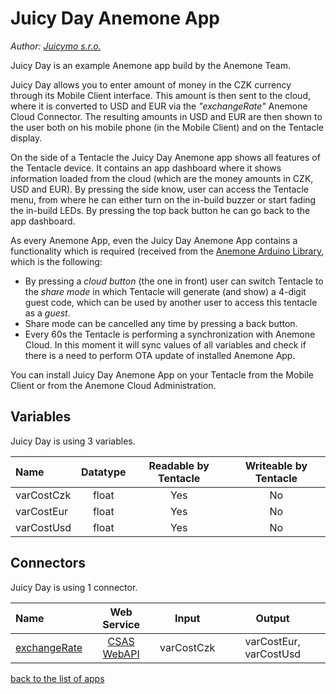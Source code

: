 # Juicy Day Anemone App

*Author: [Juicymo s.r.o.](http://www.juicymo.cz)*

Juicy Day is an example Anemone app build by the Anemone Team.

Juicy Day allows you to enter amount of money in the CZK currency through its Mobile Client interface. This amount is then sent to the cloud, where it is converted to USD and EUR via the *"exchangeRate"* Anemone Cloud Connector. The resulting amounts in USD and EUR are then shown to the user both on his mobile phone (in the Mobile Client) and on the Tentacle display.

On the side of a Tentacle the Juicy Day Anemone app shows all features of the Tentacle device. It contains an app dashboard where it shows information loaded from the cloud (which are the money amounts in CZK, USD and EUR). By pressing the side know, user can access the Tentacle menu, from where he can either turn on the in-build buzzer or start fading the in-build LEDs. By pressing the top back button he can go back to the app dashboard.

As every Anemone App, even the Juicy Day Anemone App contains a functionality which is required (received from the [Anemone Arduino Library](https://github.com/ceskasporitelna/anemone/tree/master/toolkit/anemone-arduino-library), which is the following:

* By pressing a *cloud button* (the one in front) user can switch Tentacle to the *share mode* in which Tentacle will generate (and show) a 4-digit guest code, which can be used by another user to access this tentacle as a *guest*.
* Share mode can be cancelled any time by pressing a back button.
* Every 60s the Tentacle is performing a synchronization with Anemone Cloud. In this moment it will sync values of all variables and check if there is a need to perform OTA update of installed Anemone App.

You can install Juicy Day Anemone App on your Tentacle from the Mobile Client or from the Anemone Cloud Administration.

## Variables

Juicy Day is using 3 variables.

| Name | Datatype | Readable by Tentacle | Writeable by Tentacle |
|:---- |:--------:|:--------------------:|:---------------------:|
| varCostCzk | float | Yes | No |
| varCostEur | float | Yes | No |
| varCostUsd | float | Yes | No |

## Connectors

Juicy Day is using 1 connector.

| Name | Web Service | Input | Output |
|:---- |:--------:|:--------------------:|:---------------------:|
| [exchangeRate](https://github.com/ceskasporitelna/anemone/tree/master/connectors/exchange_rate) | [CSAS WebAPI](https://developers.csas.cz/) | varCostCzk | varCostEur, varCostUsd |

[back to the list of apps](https://github.com/ceskasporitelna/anemone/tree/master/apps)